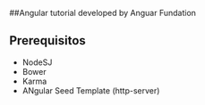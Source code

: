 ##Angular tutorial developed by Anguar Fundation

## Prerequisitos
- NodeSJ
- Bower
- Karma
- ANgular Seed Template (http-server)